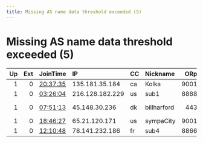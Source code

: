 ```yaml
---
title: Missing AS name data threshold exceeded (5)
---
```


# Missing AS name data threshold exceeded (5)

|   Up |   Ext | JoinTime                                                                                            | IP              | CC   | Nickname    |   ORp |   Dirp | Version   | Contact                   | OS    |   eFamMembers |
|-----:|------:|:----------------------------------------------------------------------------------------------------|:----------------|:-----|:------------|------:|-------:|:----------|:--------------------------|:------|--------------:|
|    1 |     0 | [20:37:35](https://metrics.torproject.org/rs.html#details/CED76EB9476C90669B53F07C371B743A36A39FA4) | 135.181.35.184  | ca   | Kolka       |  9001 |      0 | 0.4.5.8   | None                      | Linux |             1 |
|    1 |     0 | [03:26:04](https://metrics.torproject.org/rs.html#details/D0BF3C27A0C0BFDE2E67066F180D87C68CE7F237) | 216.128.182.229 | us   | sub1        |  8888 |      0 | 0.4.5.7   | None                      | Linux |             1 |
|    1 |     0 | [07:51:13](https://metrics.torproject.org/rs.html#details/145F0CF28D3C10D3D0B0E38BC7BB4034362D3098) | 45.148.30.236   | dk   | billharford |   443 |      0 | 0.4.2.7   | j4ck d4n13ls@protonmail.c | Linux |             1 |
|    1 |     0 | [18:46:27](https://metrics.torproject.org/rs.html#details/2BDF40A217F835A842367D495A69CF1DA8A086E9) | 65.21.120.171   | us   | sympaCity   |  9001 |      0 | 0.4.4.5   | uwu@sympa.city            | Linux |             1 |
|    1 |     0 | [12:10:48](https://metrics.torproject.org/rs.html#details/2A61EAE8ECDDA6920141B9FAB0FC5082902036F0) | 78.141.232.186  | fr   | sub4        |  8866 |      0 | 0.4.5.7   | None                      | Linux |             1 |
